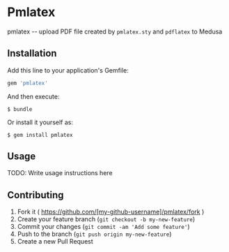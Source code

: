 # Pmlatex

pmlatex -- upload PDF file created by `pmlatex.sty` and `pdflatex` to Medusa

## Installation

Add this line to your application's Gemfile:

```ruby
gem 'pmlatex'
```

And then execute:

    $ bundle

Or install it yourself as:

    $ gem install pmlatex

## Usage

TODO: Write usage instructions here

## Contributing

1. Fork it ( https://github.com/[my-github-username]/pmlatex/fork )
2. Create your feature branch (`git checkout -b my-new-feature`)
3. Commit your changes (`git commit -am 'Add some feature'`)
4. Push to the branch (`git push origin my-new-feature`)
5. Create a new Pull Request